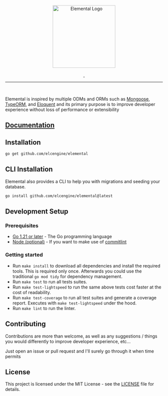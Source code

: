 <br/>

<p align="center">
  <img src="https://github.com/user-attachments/assets/5aa4922a-ded3-4d51-8c63-94cd2fe09127" width="200" height="200" alt="Elemental Logo"/>
</p>

<p align="center">
  <a aria-label="License" href="https://github.com/elcengine/elemental/blob/main/LICENSE">
    <img alt="" src="https://img.shields.io/badge/License-MIT-yellow.svg">
  </a>
  <a aria-label="CI Tests" href="https://github.com/elcengine/elemental/actions/workflows/tests.yml">
    <img alt="" src="https://github.com/elcengine/elemental/actions/workflows/tests.yml/badge.svg">
  </a>
</p>

<hr/>

<br/>

Elemental is inspired by multiple ODMs and ORMs such as [Mongoose](https://mongoosejs.com), [TypeORM](https://typeorm.io), and [Eloquent](https://laravel.com/docs/12.x/eloquent) and its primary purpose is to improve developer experience without loss of performance or extensibility

## [Documentation](https://elcengine.github.io/docs/intro)

## Installation

```bash
go get github.com/elcengine/elemental
```

## CLI Installation
Elemental also provides a CLI to help you with migrations and seeding your database.

```bash
go install github.com/elcengine/elemental@latest
```

## Development Setup

### Prerequisites
 - [Go 1.21 or later](https://golang.org/dl) - The Go programming language
 - [Node (optional)](https://nodejs.org/en) - If you want to make use of [commitlint](https://commitlint.js.org)


### Getting started

- Run `make install` to download all dependencies and install the required tools. This is required only once. Afterwards you could use the traditional `go mod tidy` for dependency management.
- Run `make test` to run all tests suites.
- Run `make test-lightspeed` to run the same above tests cost faster at the cost of readability.
- Run `make test-coverage` to run all test suites and generate a coverage report. Executes with `make test-lightspeed` under the hood.
- Run `make lint` to run the linter.

## Contributing

Contributions are more than welcome, as well as any suggestions / things you would differently to improve developer experience, etc...

Just open an issue or pull request and I'll surely go through it when time permits

## License

This project is licensed under the MIT License - see the [LICENSE](LICENSE) file for details.
